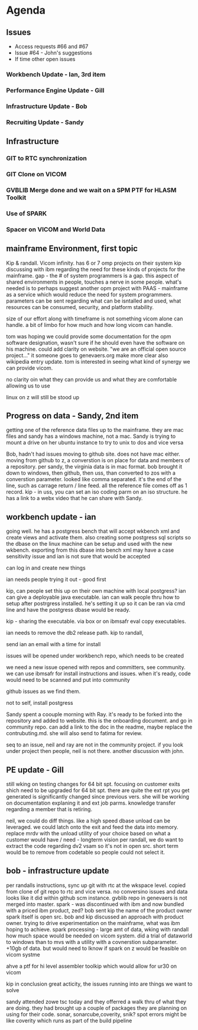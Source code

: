 # Agenda
## Issues
* Access requests #66 and #67
* Issue #64 - John's suggestions
* If time other open issues

### Workbench Update - Ian, 3rd item

### Performance Engine Update - Gill

### Infrastructure Update - Bob

### Recruiting Update - Sandy

## Infrastructure

### GIT to RTC synchronization

### GIT Clone on VICOM

### GVBLIB Merge done and we wait on a SPM PTF for HLASM Toolkit

### Use of SPARK

### Spacer on VICOM and World Data

## mainframe Environment, first topic
Kip & randall. Vicom infinity. has 6 or 7 omp projects on their system
kip discussing with ibm regarding the need for these kinds of projects for the mainframe. gap - the # of system programmers is a gap. this aspect of shared environments in people, touches a nerve in some people. what's needed is to perhaps suggest another opm project with PAAS - mainframe as a service which would reduce the need for system programmers. parameters can be sent regarding what can be isntalled and used, what resources can be consumed, security, and platform stability. 

size of our effort along with timeframe is not something vicom alone can handle. a bit of limbo for how much and how long vicom can handle.

tom was hoping we could provide some documentation for the opm software designation, wasn't sure if he should even have the software on his machine. could add clarity on website. "we are an official open source project..." it someone goes to genevaers.org make more clear also wikipedia entry update. tom is interested in seeing what kind of synergy we can provide vicom.

no clarity oin what they can provide us and what they are comfortable allowing us to use

linux on z will still be stood up

## Progress on data  - Sandy, 2nd item
getting one of the reference data files up to the mainframe. they are mac files and sandy has a windows machine, not a mac. Sandy is trying to mount a drive on her ubuntu instance to try to unix to dos and vice versa

Bob, hadn't had issues moving to github site. does not have mac either. moving from github to z, a converstion is on place for data and members of a repository. per sandy, the virginia data is in mac format. bob brought it down to windows, then github, then uss, than converted to zos with a converstion parameter. looked like comma separated. it's the end of the line, such as carrage return / line feed. all the reference file comes off as 1 record. kip - in uss, you can set an iso coding parm on an iso structure. he has a link to a webx video that he can share with Sandy.

## workbench update - ian
going well. he has a postgress bench that will accept wkbench xml and create views and activate them. also creating some postgress sql scripts so the dbase on the linux machine can be setup and used with the new wkbench. exporting from this dbase into bench xml may have a case sensitivity issue and ian is not sure that would be accepted

can log in and create new things

ian needs people trying it out - good first 

kip, can people set this up on their own machine with local postgress? ian can give a deployable java executable. ian can walk people thru how to setup after postrgress installed. he's setting it up so it can be ran via cmd line and have the postgress dbase would be ready.

kip - sharing the executable. via box or on ibmsafr eval copy executables.

ian needs to remove the db2 release path. kip to randall,

send ian an email with a time for install

issues will be opened under workbench repo, which needs to be created

we need a new issue opened with repos and committers, see community. we can use ibmsafr for install instructions and issues. when it's ready, code would need to be scanned and put into community

github issues as we find them.

not to self, install postgress

Sandy spent a coouple morning with Ray. it's ready to be forked into the repository and added to website. this is the onboarding document. and go in community repo. can add a link to the doc in the readme, maybe replace the contrubuting.md. she will also send to fatima for review.

seq to an issue, neil and ray are not in the community project. if you look under project then people, neil is not there. another discussion with john.

## PE update - Gill
still wking on testing changes for 64 bit spt. focusing on customer exits shich need to be upgraded for 64 bit spt. there are quite
the ext rpt you get generated is significantly changed since previous vers. she will be working on documentation explaning it and ext job parms. knowledge transfer regarding a member that is retiring. 

neil, we could do diff things. like a high speed dbase unload can be leveraged. we could latch onto the exit and feed the data into memory. replace mrdv with the unload utility of your choice based on what a customer would have / need - longterm vision
per randall, we do want to extract the code regarding dv2 vsam so it's not in open src. short term would be to remove from codetable so people could not select it. 

## bob - infrastructure update
per randalls instructions, sync up git with rtc at the wkspace level. copied from clone of git repo to rtc and vice versa. no conversino issues and data looks like it did within github scm instance. gvblib repo in genevaers is not merged into master. 
spark - was discontinued with ibm and now bundled with a priced ibm product, zed? bob sent kip the name of the product owner
spark itself is open src. bob and kip discussed an approach with product owner. trying to drive experimentation on the mainframe, what was ibm hoping to achieve. 
spark processing - large amt of data, wking with randall how much space would be needed on vicom system. did a trial of dataworld to windows than to mvs with a utility with a covnerstion subparameter. +10gb of data. but would need to lknow if spark on z would be feasible on vicom systme

ahve a ptf for hi level assembler toolkip which would allow for ur30 on vicom

kip in conclusion
great acticity, the issues running into are things we want to solve 


sandy attended zowe tsc today and they offerred a walk thru of what they are doing. they had brought up a couple of packages they are planning on using for their code. sonar, sonarcube,coverity, snik? spot errors might be like coverity which runs as part of the build pipeline